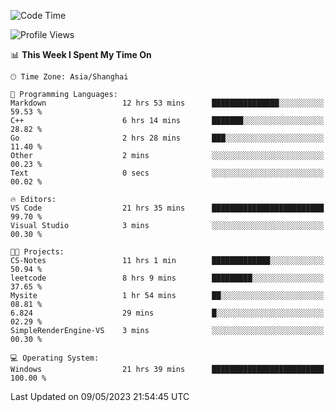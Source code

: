 <!--START_SECTION:waka-->
![Code Time](http://img.shields.io/badge/Code%20Time-918%20hrs%2041%20mins-blue)

![Profile Views](http://img.shields.io/badge/Profile%20Views-0-blue)

📊 **This Week I Spent My Time On** 

```text
🕑︎ Time Zone: Asia/Shanghai

💬 Programming Languages: 
Markdown                 12 hrs 53 mins      ███████████████░░░░░░░░░░   59.53 % 
C++                      6 hrs 14 mins       ███████░░░░░░░░░░░░░░░░░░   28.82 % 
Go                       2 hrs 28 mins       ███░░░░░░░░░░░░░░░░░░░░░░   11.40 % 
Other                    2 mins              ░░░░░░░░░░░░░░░░░░░░░░░░░   00.23 % 
Text                     0 secs              ░░░░░░░░░░░░░░░░░░░░░░░░░   00.02 % 

🔥 Editors: 
VS Code                  21 hrs 35 mins      █████████████████████████   99.70 % 
Visual Studio            3 mins              ░░░░░░░░░░░░░░░░░░░░░░░░░   00.30 % 

🐱‍💻 Projects: 
CS-Notes                 11 hrs 1 min        █████████████░░░░░░░░░░░░   50.94 % 
leetcode                 8 hrs 9 mins        █████████░░░░░░░░░░░░░░░░   37.65 % 
Mysite                   1 hr 54 mins        ██░░░░░░░░░░░░░░░░░░░░░░░   08.81 % 
6.824                    29 mins             █░░░░░░░░░░░░░░░░░░░░░░░░   02.29 % 
SimpleRenderEngine-VS    3 mins              ░░░░░░░░░░░░░░░░░░░░░░░░░   00.30 % 

💻 Operating System: 
Windows                  21 hrs 39 mins      █████████████████████████   100.00 % 
```


 Last Updated on 09/05/2023 21:54:45 UTC
<!--END_SECTION:waka-->
